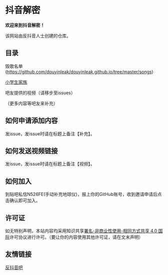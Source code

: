 # 抖音解密
**欢迎来到抖音解密！**

该网站由反抖音人士创建的仓库。
## 目录
毁歌名单(https://github.com/douyinleak/douyinleak.github.io/tree/master/songs)

[小学生家族](https://github.com/douyinleak/douyinleak.github.io/tree/master/nc)

吧友提供的视频（请移步至issues）

（更多内容等吧友来补充）

## 如何申请添加内容

发issue，发issue时请在标题上备注【补充】。

## 如何发送视频链接

发issue，发issue时请在标题上备注【视频】。

## 如何加入

到贴吧私信N526FE(手动补充地球仪)，报上你的GitHub账号，收到邀请申请后点击确认即可加入。

## 许可证
如无特别声明，本站内容均采用知识共享[署名-非商业性使用-相同方式共享 4.0 国际](http://creativecommons.org/licenses/by-nc-sa/4.0/)许可协议进行许可。（要让你的内容使用其他许可证，请在文末声明）

## 友情链接
[反抖音吧](https://tieba.baidu.com/f?kw=%E5%8F%8D%E6%8A%96%E9%9F%B3&ie=utf-8)
